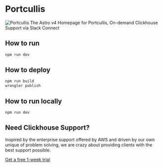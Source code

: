 # Portcullis

![Portcullis](og.png)
The Astro v4 Homepage for Portcullis, On-demand Clickhouse Support via Slack Connect 

## How to run

```bash
npm run dev
```

## How to deploy

```bash
npm run build
wrangler publish
```

## How to run locally

```bash
npm run dev
```

## Need Clickhouse Support?

Inspired by the enterprise support offered by AWS and driven by our own unique  of problem solving, we are crazy about providing clients with the best support possible.

[Get a free 1-week trial](https://www.runportcullis.co/pricing)

